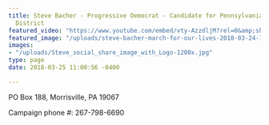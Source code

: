 ```yaml
---
title: Steve Bacher - Progressive Democrat - Candidate for Pennsylvania's 1st Congressional
  District
featured_video: "https://www.youtube.com/embed/vty-AzzdljM?rel=0&amp;showinfo=0"
featured_image: "/uploads/steve-bacher-march-for-our-lives-2018-03-24-16x9v2.jpg"
images:
- "/uploads/Steve_social_share_image_with_Logo-1200x.jpg"
type: page
date: 2018-03-25 11:00:56 -0400

---
```

PO Box 188, Morrisville, PA 19067

Campaign phone #: 267-798-6690
